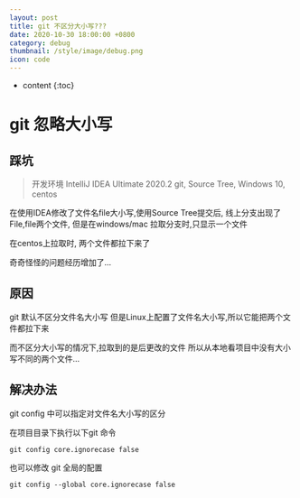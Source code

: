 ```yaml
---
layout: post
title: git 不区分大小写???
date: 2020-10-30 18:00:00 +0800
category: debug
thumbnail: /style/image/debug.png
icon: code
---
```


* content
{:toc}

# git 忽略大小写


## 踩坑
> 开发环境
> IntelliJ IDEA Ultimate 2020.2
> git, Source Tree, Windows 10, centos

在使用IDEA修改了文件名file大小写,使用Source Tree提交后,
线上分支出现了File,file两个文件,
但是在windows/mac 拉取分支时,只显示一个文件

在centos上拉取时, 两个文件都拉下来了

奇奇怪怪的问题经历增加了...

## 原因
git 默认不区分文件名大小写
但是Linux上配置了文件名大小写,所以它能把两个文件都拉下来

而不区分大小写的情况下,拉取到的是后更改的文件
所以从本地看项目中没有大小写不同的两个文件...

## 解决办法
git config 中可以指定对文件名大小写的区分

在项目目录下执行以下git 命令
```Shell
git config core.ignorecase false
```
也可以修改 git 全局的配置

```Shell
git config --global core.ignorecase false
```